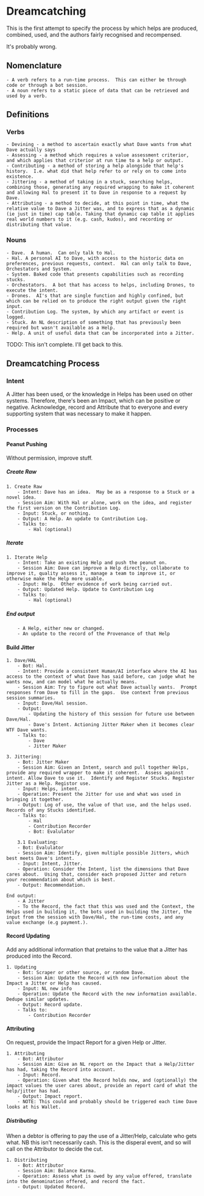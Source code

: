 # Dreamcatching

This is the first attempt to specify the process by which helps are produced, combined, used, and the authors fairly recognised and recompensed. 

It's probably wrong.

## Nomenclature 

    - A verb refers to a run-time process.  This can either be through code or through a bot session.
    - A noun refers to a static piece of data that can be retrieved and used by a verb.

## Definitions

### Verbs

    - Devining - a method to ascertain exactly what Dave wants from what Dave actually says
    - Assessing - a method which requires a value assessment criterior, and which applies that criterior at run time to a help or output.
    - Contributing - a method of storing a help alongside that help's history.  I.e. what did that help refer to or rely on to come into existence. 
    - Jittering - a method of taking in a stuck, searching helps, combining those, generating any required wrapping to make it coherent and allowing Hal to present it to Dave in response to a request by Dave.
    - Attributing - a method to decide, at this point in time, what the relative value to Dave a Jitter was, and to express that as a dynamic (ie just in time) cap table. Taking that dynamic cap table it applies  real world numbers to it (e.g. cash, kudos), and recording or distributing that value.

### Nouns

    - Dave.  A human.  Can only talk to Hal.
    - Hal. A personal AI to Dave, with access to the historic data on preferences, previous requests, context.  Hal can only talk to Dave,  Orchestators and System.
    - System. Baked code that presents capabilities such as recording stucks.
    - Orchestators.  A bot that has access to helps, including Drones, to execute the intent.
    - Drones.  AI's that are single function and highly confined, but which can be relied on to produce the right output given the right input.
    - Contribution Log. The system, by which any artifact or event is logged.
    - Stuck. An NL description of something that has previously been required but wasn't available as a Help.
    - Help. A unit of useful data that can be incorporated into a Jitter.

TODO: This isn't complete.  I'll get back to this.

## Dreamcatching Process

### Intent

A Jitter has been used, or the knowledge in Helps has been used on other systems.  Therefore, there's been an Impact, which can be positive or negative.  Acknowledge, record and Attribute that to everyone and every supporting system that was necessary to make it happen.

### Processes

#### Peanut Pushing

Without permission, improve stuff.

##### Create Raw
    
    1. Create Raw
        - Intent: Dave has an idea.  May be as a response to a Stuck or a novel idea.
        - Session Aim: With Hal or alone, work on the idea, and register the first version on the Contribution Log.
        - Input: Stuck, or nothing.
        - Output: A Help. An update to Contribution Log. 
        - Talks to:
            - Hal (optional) 

##### Iterate

    1. Iterate Help
        - Intent: Take an existing Help and push the peanut on.
        - Session Aim: Dave can improve a Help directly, collaborate to improve it, quality assess it, manage a team to improve it, or otherwise make the Help more usable.  
        - Input: Help.  Other evidence of work being carried out.
        - Output: Updated Help. Update to Contribution Log
        - Talks to:
            - Hal (optional) 

##### End output  
        - A Help, either new or changed.
        - An update to the record of the Provenance of that Help

#### Build Jitter

    1. Dave/HAL
        - Bot: Hal.
        - Intent: Provide a consistent Human/AI interface where the AI has access to the context of what Dave has said before, can judge what he wants now, and can model what he actually means.
        - Session Aim: Try to figure out what Dave actually wants.  Prompt responses from Dave to fill in the gaps.  Use context from previous session summaries.
        - Input: Dave/Hal session. 
        - Output: 
            - Updating the history of this session for future use between Dave/Hal.
            - Dave's Intent. Actioning Jitter Maker when it becomes clear WTF Dave wants.
        - Talks to:
            - Dave
            - Jitter Maker

    3. Jittering:
        - Bot: Jitter Maker
        - Session Aim: Given an Intent, search and pull together Helps, provide any required wrapper to make it coherent.  Assess against intent. Allow Dave to use it.  Identify and Register Stucks. Register Jitter as a Help. Registor use.
        - Input: Helps, intent.
        - Operation: Present the Jitter for use and what was used in bringing it together.
        - Output: Log of use, the value of that use, and the helps used.  Records of any Stucks identified.
        - Talks to:
            - Hal
            - Contribution Recorder
            - Bot: Evalulator

        3.1 Evaluating:
        - Bot: Evalulator
        - Session Aim: Identify, given multiple possible Jitters, which best meets Dave's intent.
        - Input: Intent, Jitter.
        - Operation: Consider the Intent, list the dimensions that Dave cares about.  Using that, consider each proposed Jitter and return your recommendation about which is best.
        - Output: Recommendation.

    End output:
        - A Jitter
        - To the Record, the fact that this was used and the Context, the Helps used in building it, the bots used in building the Jitter, the input from the session with Dave/Hal, the run-time costs, and any value exchange (e.g payment.).

#### Record Updating

Add any additional information that pretains to the value that a Jitter has produced into the Record.

    1. Updating
        - Bot: Scraper or other source, or random Dave.
        - Session Aim: Update the Record with new information about the Impact a Jitter or Help has caused.
        - Input: NL new info
        - Operation: Update the Record with the new information available.  Dedupe similar updates.
        - Output: Record update.
        - Talks to:
            - Contribution Recorder


#### Attributing

On request, provide the Impact Report for a given Help or Jitter.

    1. Attributing
        - Bot: Attributor
        - Session Aim: Give an NL report on the Impact that a Help/Jitter has had, taking the Record into account.
        - Input: Record.
        - Operation: Given what the Record holds now, and (optionally) the impact values the user cares about, provide an report card of what the help/jitter has had.   
        - Output: Impact report.
        - NOTE: This could and probably should be triggered each time Dave looks at his Wallet.

##### Distributing

When a debtor is offering to pay the use of a Jitter/Help, calculate who gets what. NB this isn't necessarily cash. This is the disperal event, and so will call on the Attributor to decide the cut.

    1. Distributing
        - Bot: Attributor
        - Session Aim: Balance Karma.
        - Operation: Assess what is owed by any value offered, translate into the denomination offered, and record the fact.  
        - Output: Updated Record.

